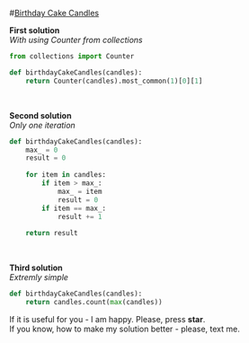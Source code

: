 #[Birthday Cake Candles](https://www.hackerrank.com/challenges/birthday-cake-candles/problem)

**First solution**
<br>
*With using Counter from collections*
```python
from collections import Counter

def birthdayCakeCandles(candles):    
    return Counter(candles).most_common(1)[0][1]
```

<br>

**Second solution**
<br>
*Only one iteration*
```python
def birthdayCakeCandles(candles):    
    max_ = 0
    result = 0
    
    for item in candles:
        if item > max_:
            max_ = item
            result = 0
        if item == max_:
            result += 1
            
    return result
```

<br>

**Third solution**
<br>
*Extremly simple*
```python
def birthdayCakeCandles(candles):    
    return candles.count(max(candles))
```


If it is useful for you - I am happy. Please, press **star**.
<br>
If you know, how to make my solution better - please, text me.
